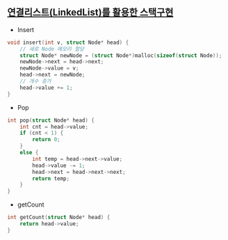 ## [연결리스트(LinkedList)를 활용한 스택구현](https://github.com/donusKim/Algorithm/blob/master/Algorithm/LinkedList/Stack(by%20LinkedList).cpp)

- Insert
```cpp
void insert(int v, struct Node* head) {
	// 새로 Node 메모리 할당
	struct Node* newNode = (struct Node*)malloc(sizeof(struct Node));
	newNode->next = head->next;
	newNode->value = v;
	head->next = newNode;
	// 개수 증가
	head->value += 1;
}
```

- Pop
```cpp
int pop(struct Node* head) {
	int cnt = head->value;
	if (cnt < 1) {
		return 0;
	}
	else {
		int temp = head->next->value;
		head->value -= 1;
		head->next = head->next->next;
		return temp;
	}
}
```

- getCount
```cpp
int getCount(struct Node* head) {
	return head->value;
}
```
